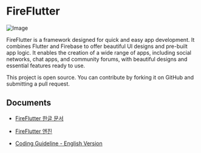 # FireFlutter


![Image](https://github.com/thruthesky/fireflutter/blob/main/docs/images/fireflutter_title_image.png?raw=true)




FireFlutter is a framework designed for quick and easy app development. It combines Flutter and Firebase to offer beautiful UI designs and pre-built app logic. It enables the creation of a wide range of apps, including social networks, chat apps, and community forums, with beautiful designs and essential features ready to use.

This project is open source. You can contribute by forking it on GitHub and submitting a pull request.

## Documents

- [FireFlutter 한글 문서](https://thruthesky.github.io/fireflutter/)

- [FireFlutter 엔진](https://github.com/thruthesky/hengine)

- [Coding Guideline - English Version](./etc/docs/README.en.md)






